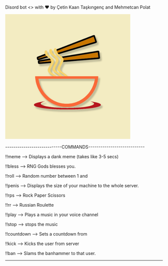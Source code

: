 Disord bot <> with ❤️ by Çetin Kaan Taşkıngenç and Mehmetcan Polat

<img src="images/noodle.png" width="400" height="400">

----------------------------COMMANDS----------------------------

!!meme -->   Displays a dank meme (takes like 3-5 secs)

!!bless -->   RNG Gods blesses you.

!!roll <number> -->   Random number between 1 and <number>

!!penis -->   Displays the size of your machine to the whole server.

!!rps -->   Rock Paper Scissors

!!rr -->   Russian Roulette

!!play <link> -->   Plays a music in your voice channel

!!stop -->   stops the music

!!countdown <number> -->   Sets a countdown from <number>

!!kick <username> -->   Kicks the user from server

!!ban <username> -->   Slams the banhammer to that user.

-----------------------------------------------------------------------
